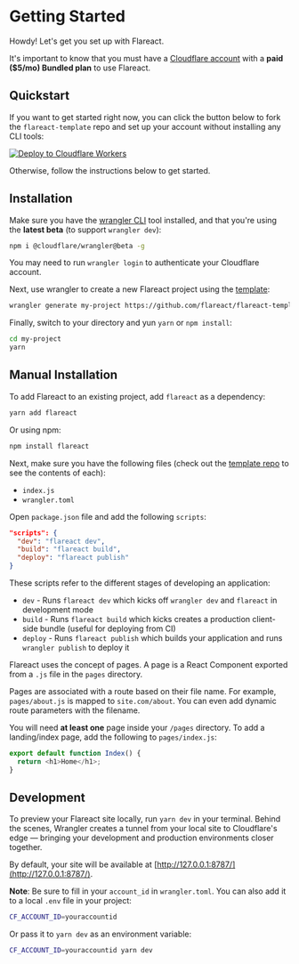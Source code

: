 # Getting Started

Howdy! Let's get you set up with Flareact.

It's important to know that you must have a [Cloudflare account](https://cloudflare.com/) with a **paid (\$5/mo) Bundled plan** to use Flareact.

## Quickstart

If you want to get started right now, you can click the button below to fork the `flareact-template` repo and set up your account without installing any CLI tools:

[![Deploy to Cloudflare Workers](https://deploy.workers.cloudflare.com/button?paid=true)](https://deploy.workers.cloudflare.com/?url=https://github.com/flareact/flareact-template&paid=true)

Otherwise, follow the instructions below to get started.

## Installation

Make sure you have the [wrangler CLI](https://github.com/cloudflare/wrangler) tool installed, and that you're using the **latest beta** (to support `wrangler dev`):

```bash
npm i @cloudflare/wrangler@beta -g
```

You may need to run `wrangler login` to authenticate your Cloudflare account.

Next, use wrangler to create a new Flareact project using the [template](https://github.com/flareact/flareact-template):

```bash
wrangler generate my-project https://github.com/flareact/flareact-template
```

Finally, switch to your directory and yun `yarn` or `npm install`:

```bash
cd my-project
yarn
```

## Manual Installation

To add Flareact to an existing project, add `flareact` as a dependency:

```js
yarn add flareact
```

Or using npm:

```js
npm install flareact
```

Next, make sure you have the following files (check out the [template repo](https://github.com/flareact/flareact-template) to see the contents of each):

- `index.js`
- `wrangler.toml`

Open `package.json` file and add the following `scripts`:

```json
"scripts": {
  "dev": "flareact dev",
  "build": "flareact build",
  "deploy": "flareact publish"
}
```

These scripts refer to the different stages of developing an application:

- `dev` - Runs `flareact dev` which kicks off `wrangler dev` and `flareact` in development mode
- `build` - Runs `flareact build` which kicks creates a production client-side bundle (useful for deploying from CI)
- `deploy` - Runs `flareact publish` which builds your application and runs `wrangler publish` to deploy it

Flareact uses the concept of pages. A page is a React Component exported from a `.js` file in the `pages` directory.

Pages are associated with a route based on their file name. For example, `pages/about.js` is mapped to `site.com/about`. You can even add dynamic route parameters with the filename.

You will need **at least one** page inside your `/pages` directory. To add a landing/index page, add the following to `pages/index.js`:

```js
export default function Index() {
  return <h1>Home</h1>;
}
```

## Development

To preview your Flareact site locally, run `yarn dev` in your terminal. Behind the scenes, Wrangler creates a tunnel from your local site to Cloudflare's edge — bringing your development and production environments closer together.

By default, your site will be available at [http://127.0.0.1:8787/](http://127.0.0.1:8787/).

**Note**: Be sure to fill in your `account_id` in `wrangler.toml`. You can also add it to a local `.env` file in your project:

```bash
CF_ACCOUNT_ID=youraccountid
```

Or pass it to `yarn dev` as an environment variable:

```bash
CF_ACCOUNT_ID=youraccountid yarn dev
```
